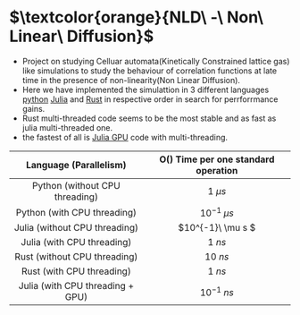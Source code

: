 # $\textcolor{orange}{NLD\ -\ Non\ Linear\ Diffusion}$ 
- Project on studying Celluar automata(Kinetically Constrained lattice gas) like simulations to study the behaviour of correlation functions at late time in the presence of non-linearity(Non Linear Diffusion).
- Here we have implemented the simulattion in 3 different languages [python](./old) [Julia](./Julia) and [Rust](./nld_rust) in respective order in search for perrforrmance gains.
- Rust multi-threaded code seems to be the most stable and as fast as julia multi-threaded one.
- the fastest of all is [Julia GPU](./Gpu) code with multi-threading.

| Language (Parallelism) | O() Time per one standard operation |
| :---: | :---: |
| Python (without CPU threading) | $1\ \mu s$ |
| Python (with CPU threading) | $10^{-1}\ \mu s$ |
| Julia (without CPU threading) | $10^{-1}\ \mu s $ |
| Julia (with CPU threading) | $1\ ns$ |
| Rust (without CPU threading) | $10\ ns$ |
| Rust (with CPU threading) | $1\ ns$ |
| Julia (with CPU threading + GPU) | $10^{-1}\ ns$ |
